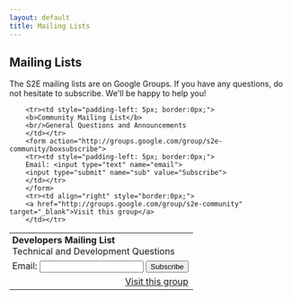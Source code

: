 ```yaml
---
layout: default
title: Mailing Lists
---
```


## Mailing Lists

The S2E mailing lists are on Google Groups. If you have any questions, do not
hesitate to subscribe. We'll be happy to help you!

<table style="border:0px;">
        <tr><td style="padding-left: 5px; border:0px;">
        <b>Developers Mailing List</b>
        <br/>Technical and Development Questions
        </td></tr>
        <form action="http://groups.google.com/group/s2e-dev/boxsubscribe">
        <tr><td style="padding-left: 5px; border:0px;">
        Email: <input type="text" name="email">
        <input type="submit" name="sub" value="Subscribe">
        </td></tr>
        </form>
        <tr><td align="right" style="border:0px;">
        <a href="http://groups.google.com/group/s2e-dev" target="_blank">Visit this group</a>
        </td></tr>


        <tr><td style="padding-left: 5px; border:0px;">
        <b>Community Mailing List</b>
        <br/>General Questions and Announcements
        </td></tr>
        <form action="http://groups.google.com/group/s2e-community/boxsubscribe">
        <tr><td style="padding-left: 5px; border:0px;">
        Email: <input type="text" name="email">
        <input type="submit" name="sub" value="Subscribe">
        </td></tr>
        </form>
        <tr><td align="right" style="border:0px;">
        <a href="http://groups.google.com/group/s2e-community" target="_blank">Visit this group</a>
        </td></tr>
</table>

